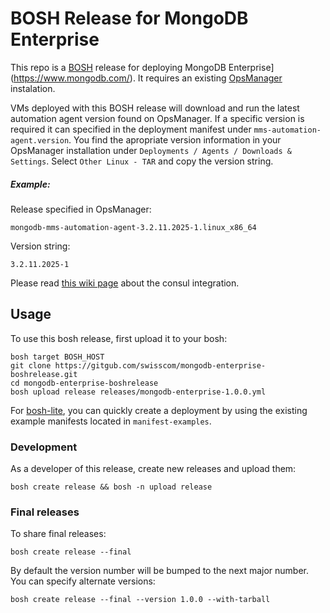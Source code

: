 # BOSH Release for MongoDB Enterprise

This repo is a [BOSH](https://bosh.io) release for deploying MongoDB Enterprise](https://www.mongodb.com/). It requires an existing [OpsManager](https://www.mongodb.com/de/products/ops-manager) instalation.

VMs deployed with this BOSH release will download and run the latest automation agent version found on OpsManager.
If a specific version is required it can specified in the deployment manifest under `mms-automation-agent.version`.
You find the apropriate version information in your OpsManager installation under `Deployments / Agents / Downloads & Settings`. Select `Other Linux - TAR` and copy the version string.

##### Example:
Release specified in OpsManager: 

```
mongodb-mms-automation-agent-3.2.11.2025-1.linux_x86_64
```

Version string: 

```
3.2.11.2025-1
```

Please read [this wiki page](https://github.com/swisscom/mongodb-enterprise-boshrelease/wiki/Consul-Integration) about the consul integration.

## Usage

To use this bosh release, first upload it to your bosh:

```
bosh target BOSH_HOST
git clone https://gitgub.com/swisscom/mongodb-enterprise-boshrelease.git
cd mongodb-enterprise-boshrelease
bosh upload release releases/mongodb-enterprise-1.0.0.yml
```

For [bosh-lite](https://github.com/cloudfoundry/bosh-lite), you can quickly create a deployment by using the existing example manifests located in `manifest-examples`.


### Development

As a developer of this release, create new releases and upload them:

```
bosh create release && bosh -n upload release
```

### Final releases

To share final releases:

```
bosh create release --final
```

By default the version number will be bumped to the next major number. You can specify alternate versions:


```
bosh create release --final --version 1.0.0 --with-tarball
```

